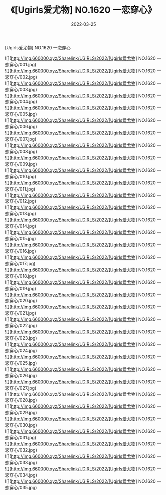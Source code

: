 ﻿---
layout: post
title:  《[Ugirls爱尤物] NO.1620 一恋穿心》
date:   2022-03-25
img: http://img.660000.xyz/Sharelink/UGIRLS/2022/[Ugirls爱尤物] NO.1620 一恋穿心/000.jpg
categories: [美女, 清纯, 唯美]
---

[Ugirls爱尤物] NO.1620 一恋穿心

 ![](http://img.660000.xyz/Sharelink/UGIRLS/2022/[Ugirls爱尤物] NO.1620 一恋穿心/001.jpg) <br>![](http://img.660000.xyz/Sharelink/UGIRLS/2022/[Ugirls爱尤物] NO.1620 一恋穿心/002.jpg) <br>![](http://img.660000.xyz/Sharelink/UGIRLS/2022/[Ugirls爱尤物] NO.1620 一恋穿心/003.jpg) <br>![](http://img.660000.xyz/Sharelink/UGIRLS/2022/[Ugirls爱尤物] NO.1620 一恋穿心/004.jpg) <br>![](http://img.660000.xyz/Sharelink/UGIRLS/2022/[Ugirls爱尤物] NO.1620 一恋穿心/005.jpg) <br>![](http://img.660000.xyz/Sharelink/UGIRLS/2022/[Ugirls爱尤物] NO.1620 一恋穿心/006.jpg) <br>![](http://img.660000.xyz/Sharelink/UGIRLS/2022/[Ugirls爱尤物] NO.1620 一恋穿心/007.jpg) <br>![](http://img.660000.xyz/Sharelink/UGIRLS/2022/[Ugirls爱尤物] NO.1620 一恋穿心/008.jpg) <br>![](http://img.660000.xyz/Sharelink/UGIRLS/2022/[Ugirls爱尤物] NO.1620 一恋穿心/009.jpg) <br>![](http://img.660000.xyz/Sharelink/UGIRLS/2022/[Ugirls爱尤物] NO.1620 一恋穿心/010.jpg) <br>![](http://img.660000.xyz/Sharelink/UGIRLS/2022/[Ugirls爱尤物] NO.1620 一恋穿心/011.jpg) <br>![](http://img.660000.xyz/Sharelink/UGIRLS/2022/[Ugirls爱尤物] NO.1620 一恋穿心/012.jpg) <br>![](http://img.660000.xyz/Sharelink/UGIRLS/2022/[Ugirls爱尤物] NO.1620 一恋穿心/013.jpg) <br>![](http://img.660000.xyz/Sharelink/UGIRLS/2022/[Ugirls爱尤物] NO.1620 一恋穿心/014.jpg) <br>![](http://img.660000.xyz/Sharelink/UGIRLS/2022/[Ugirls爱尤物] NO.1620 一恋穿心/015.jpg) <br>![](http://img.660000.xyz/Sharelink/UGIRLS/2022/[Ugirls爱尤物] NO.1620 一恋穿心/016.jpg) <br>![](http://img.660000.xyz/Sharelink/UGIRLS/2022/[Ugirls爱尤物] NO.1620 一恋穿心/017.jpg) <br>![](http://img.660000.xyz/Sharelink/UGIRLS/2022/[Ugirls爱尤物] NO.1620 一恋穿心/018.jpg) <br>![](http://img.660000.xyz/Sharelink/UGIRLS/2022/[Ugirls爱尤物] NO.1620 一恋穿心/019.jpg) <br>![](http://img.660000.xyz/Sharelink/UGIRLS/2022/[Ugirls爱尤物] NO.1620 一恋穿心/020.jpg) <br>![](http://img.660000.xyz/Sharelink/UGIRLS/2022/[Ugirls爱尤物] NO.1620 一恋穿心/021.jpg) <br>![](http://img.660000.xyz/Sharelink/UGIRLS/2022/[Ugirls爱尤物] NO.1620 一恋穿心/022.jpg) <br>![](http://img.660000.xyz/Sharelink/UGIRLS/2022/[Ugirls爱尤物] NO.1620 一恋穿心/023.jpg) <br>![](http://img.660000.xyz/Sharelink/UGIRLS/2022/[Ugirls爱尤物] NO.1620 一恋穿心/024.jpg) <br>![](http://img.660000.xyz/Sharelink/UGIRLS/2022/[Ugirls爱尤物] NO.1620 一恋穿心/025.jpg) <br>![](http://img.660000.xyz/Sharelink/UGIRLS/2022/[Ugirls爱尤物] NO.1620 一恋穿心/026.jpg) <br>![](http://img.660000.xyz/Sharelink/UGIRLS/2022/[Ugirls爱尤物] NO.1620 一恋穿心/027.jpg) <br>![](http://img.660000.xyz/Sharelink/UGIRLS/2022/[Ugirls爱尤物] NO.1620 一恋穿心/028.jpg) <br>![](http://img.660000.xyz/Sharelink/UGIRLS/2022/[Ugirls爱尤物] NO.1620 一恋穿心/029.jpg) <br>![](http://img.660000.xyz/Sharelink/UGIRLS/2022/[Ugirls爱尤物] NO.1620 一恋穿心/030.jpg) <br>![](http://img.660000.xyz/Sharelink/UGIRLS/2022/[Ugirls爱尤物] NO.1620 一恋穿心/031.jpg) <br>![](http://img.660000.xyz/Sharelink/UGIRLS/2022/[Ugirls爱尤物] NO.1620 一恋穿心/032.jpg) <br>![](http://img.660000.xyz/Sharelink/UGIRLS/2022/[Ugirls爱尤物] NO.1620 一恋穿心/033.jpg) <br>![](http://img.660000.xyz/Sharelink/UGIRLS/2022/[Ugirls爱尤物] NO.1620 一恋穿心/034.jpg) <br>![](http://img.660000.xyz/Sharelink/UGIRLS/2022/[Ugirls爱尤物] NO.1620 一恋穿心/035.jpg) <br>
